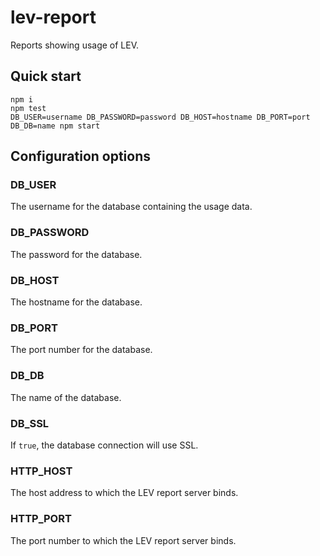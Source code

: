 # lev-report
Reports showing usage of LEV.

## Quick start
```
npm i
npm test
DB_USER=username DB_PASSWORD=password DB_HOST=hostname DB_PORT=port DB_DB=name npm start
```

## Configuration options

### DB_USER
The username for the database containing the usage data.

### DB_PASSWORD
The password for the database.

### DB_HOST
The hostname for the database.

### DB_PORT
The port number for the database.

### DB_DB
The name of the database.

### DB_SSL
If `true`, the database connection will use SSL.

### HTTP_HOST
The host address to which the LEV report server binds.

### HTTP_PORT
The port number to which the LEV report server binds.
